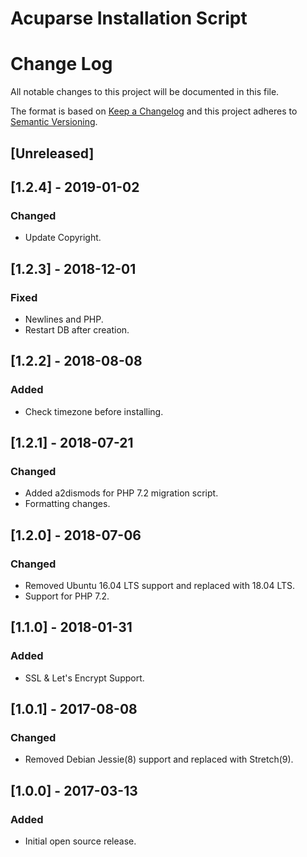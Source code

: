 # Acuparse Installation Script

# Change Log
All notable changes to this project will be documented in this file.

The format is based on [Keep a Changelog](http://keepachangelog.com/)
and this project adheres to [Semantic Versioning](http://semver.org/).

## [Unreleased]

## [1.2.4] - 2019-01-02
### Changed
- Update Copyright.

## [1.2.3] - 2018-12-01
### Fixed
- Newlines and PHP.
- Restart DB after creation.

## [1.2.2] - 2018-08-08
### Added
- Check timezone before installing.

## [1.2.1] - 2018-07-21
### Changed
- Added a2dismods for PHP 7.2 migration script.
- Formatting changes.

## [1.2.0] - 2018-07-06
### Changed
- Removed Ubuntu 16.04 LTS support and replaced with 18.04 LTS.
- Support for PHP 7.2.

## [1.1.0] - 2018-01-31
### Added
- SSL & Let's Encrypt Support.

## [1.0.1] - 2017-08-08
### Changed
- Removed Debian Jessie(8) support and replaced with Stretch(9).

## [1.0.0] - 2017-03-13
### Added
- Initial open source release.
